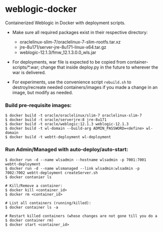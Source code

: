 # weblogic-docker
Containerized Weblogic in Docker with deployment scripts.

- Make sure all required packages exist in their respective directory:
  - oraclelinux-slim-7/oraclelinux-7-slim-rootfs.tar.xz
  - jre-8u171/server-jre-8u171-linux-x64.tar.gz
  - weblogic-12.1.3/fmw_12.1.3.0.0_wls.jar

- For deployments, war file is expected to be copied from container-scripts/*.war; change that inside deploy.py in the future to wherever the war is delivered. 
- For experiments, use the convenience script ```rebuild.sh``` to destroy/recreate needed containers/images if you made a change in an image, but modify as needed. 

### Build pre-requisite images:
```
$ docker build -t oracle/oraclelinux/slim-7 oraclelinux-slim-7
$ docker build -t oracle/serverjre:8 jre-8u171
$ docker build -t oracle/weblogic:12.1.3 weblogic-12.1.3
$ docker build -t wl-domain --build-arg ADMIN_PASSWORD=<define> wl-domain
$ docker build -t webtt-deployment wl-deployment
```

### Run Admin/Managed with auto-deploy/auto-start:

```
$ docker run -d --name wlsadmin --hostname wlsadmin -p 7001:7001 webtt-deployment
$ docker run -d --name wlsmanaged --link wlsadmin:wlsadmin -p 7002:7002 webtt-deployment createServer.sh
$ docker contanier ls 

# Kill/Remove a container:
$ docker kill <container_id>
$ docker rm <container_id>

# List all containers (running/killed):
$ docker container ls -a 

# Restart killed containers (whose changes are not gone till you do a $ docker container rm)
$ docker start <container_id>
```
